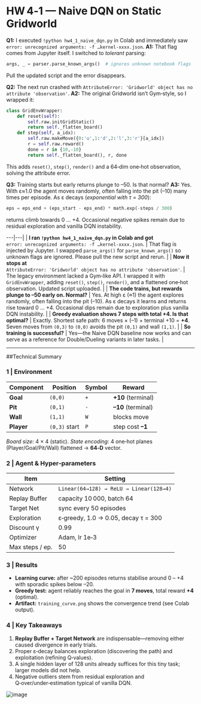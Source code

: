 # HW 4‑1 — Naive DQN on **Static Gridworld**

**Q1:** I executed `!python hw4_1_naive_dqn.py` in Colab and immediately saw `error: unrecognized arguments: -f …kernel‑xxxx.json`.
**A1:** That flag comes from Jupyter itself. I switched to *tolerant* parsing:

```python
args, _ = parser.parse_known_args()  # ignores unknown notebook flags
```

Pull the updated script and the error disappears.

**Q2:** The next run crashed with `AttributeError: 'Gridworld' object has no attribute 'observation'`.
**A2:** The original Gridworld isn’t Gym‑style, so I wrapped it:

```python
class GridEnvWrapper:
    def reset(self):
        self.raw.initGridStatic()
        return self._flatten_board()
    def step(self, a_idx):
        self.raw.makeMove({0:'u',1:'d',2:'l',3:'r'}[a_idx])
        r = self.raw.reward()
        done = r in {10,-10}
        return self._flatten_board(), r, done
```

This adds `reset()`, `step()`, `render()` and a 64‑dim one‑hot observation, solving the attribute error.

**Q3:** Training starts but early returns plunge to –50. Is that normal?
**A3:** Yes. With ε≈1.0 the agent moves randomly, often falling into the pit (–10) many times per episode. As ε decays (*exponential with τ = 300*):

```python
eps = eps_end + (eps_start - eps_end) * math.exp(-steps / 300)
```

returns climb towards 0 … +4. Occasional negative spikes remain due to residual exploration and vanilla DQN instability.

\---|---|
\| **I ran `!python hw4_1_naive_dqn.py` in Colab and got**<br>`error: unrecognized arguments: -f …kernel‑xxxx.json`. | That flag is injected by Jupyter. I swapped `parse_args()` for `parse_known_args()` so unknown flags are ignored. Please pull the new script and rerun. |
\| **Now it stops at**<br>`AttributeError: 'Gridworld' object has no attribute 'observation'`. | The legacy environment lacked a Gym‑like API. I wrapped it with `GridEnvWrapper`, adding `reset()`, `step()`, `render()`, and a flattened one‑hot observation. Updated script uploaded. |
\| **The code trains, but rewards plunge to –50 early on. Normal?** | Yes. At high ε (≈1) the agent explores randomly, often falling into the pit (–10). As ε decays it learns and returns rise toward 0 … +4. Occasional dips remain due to exploration plus vanilla DQN instability. |
\| **Greedy evaluation shows 7 steps with total +4. Is that optimal?** | Exactly. Shortest safe path: 6 moves × (–1) + terminal +10 = **+4**. Seven moves from `(0,3)` to `(0,0)` avoids the pit `(0,1)` and wall `(1,1)`. |
\| **So training is successful?** | Yes—the Naive DQN baseline now works and can serve as a reference for Double/Dueling variants in later tasks. |

---

##Technical Summary

### 1 | Environment

| Component  | Position      | Symbol | Reward             |
| ---------- | ------------- | ------ | ------------------ |
| **Goal**   | `(0,0)`       | `+`    | **+10** (terminal) |
| **Pit**    | `(0,1)`       | `-`    | **–10** (terminal) |
| **Wall**   | `(1,1)`       | `W`    | blocks move        |
| **Player** | `(0,3)` start | `P`    | step cost **–1**   |

*Board size:* 4 × 4 (static).
*State encoding:* 4 one‑hot planes (Player/Goal/Pit/Wall) flattened → **64‑D** vector.

### 2 | Agent & Hyper‑parameters

| Item            | Setting                                 |
| --------------- | --------------------------------------- |
| Network         | `Linear(64→128) → ReLU → Linear(128→4)` |
| Replay Buffer   | capacity 10 000, batch 64               |
| Target Net      | sync every 50 episodes                  |
| Exploration     | ε‑greedy, 1.0 → 0.05, decay τ = 300     |
| Discount γ      | 0.99                                    |
| Optimizer       | Adam, lr 1e‑3                           |
| Max steps / ep. | 50                                      |

### 3 | Results

* **Learning curve:** after \~200 episodes returns stabilise around 0 – +4 with sporadic spikes below –20.
* **Greedy test:** agent reliably reaches the goal in **7 moves**, total reward **+4** (optimal).
* **Artifact:** `training_curve.png` shows the convergence trend (see Colab output).

### 4 | Key Takeaways

1. **Replay Buffer + Target Network** are indispensable—removing either caused divergence in early trials.
2. Proper ε‑decay balances exploration (discovering the path) and exploitation (refining Q‑values).
3. A single hidden layer of 128 units already suffices for this tiny task; larger models did not help.
4. Negative outliers stem from residual exploration and Q‑over/under‑estimation typical of vanilla DQN.

![image](https://github.com/user-attachments/assets/c100301b-3b36-4d1e-994d-4689220a5f6a)


